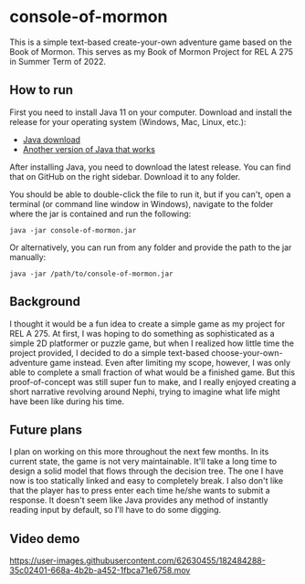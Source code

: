 # console-of-mormon
This is a simple text-based create-your-own adventure game based on the Book of Mormon.
This serves as my Book of Mormon Project for REL A 275 in Summer Term of 2022.

## How to run

First you need to install Java 11 on your computer. Download and install the release
for your operating system (Windows, Mac, Linux, etc.):

* [Java download](https://www.oracle.com/java/technologies/javase/jdk11-archive-downloads.html)
* [Another version of Java that works](https://docs.aws.amazon.com/corretto/latest/corretto-11-ug/downloads-list.html)

After installing Java, you need to download the latest release. You can find that on
GitHub on the right sidebar. Download it to any folder.

You should be able to double-click the file to run it, but if you can't, open a terminal
(or command line window in Windows), navigate to the folder where the jar is contained
and run the following:

```
java -jar console-of-mormon.jar
```
Or alternatively, you can run from any folder and provide the path to the jar manually:

```
java -jar /path/to/console-of-mormon.jar
```

## Background

I thought it would be a fun idea to create a simple game as my project for REL A 275.
At first, I was hoping to do something as sophisticated as a simple 2D platformer or
puzzle game, but when I realized how little time the project provided, I decided to
do a simple text-based choose-your-own-adventure game instead. Even after limiting my
scope, however, I was only able to complete a small fraction of what would be a finished
game. But this proof-of-concept was still super fun to make, and I really enjoyed
creating a short narrative revolving around Nephi, trying to imagine what life might have
been like during his time.

## Future plans

I plan on working on this more throughout the next few months. In its current state,
the game is not very maintainable. It'll take a long time to design a solid model
that flows through the decision tree. The one I have now is too statically linked and
easy to completely break. I also don't like that the player has to press enter each
time he/she wants to submit a response. It doesn't seem like Java provides any method
of instantly reading input by default, so I'll have to do some digging.

## Video demo


https://user-images.githubusercontent.com/62630455/182484288-35c02401-668a-4b2b-a452-1fbca71e6758.mov



